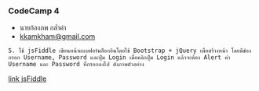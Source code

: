 ### CodeCamp 4

- นายก้องภพ กล่ำคำ
- kkamkham@gmail.com

```
5. ใช้ jsFiddle เขียนหน้าแบบฟอร์มล็อกอินโดยใช้ Bootstrap + jQuery เพื่อสร้างหน้า โดยมีช่องกรอก Username, Password และปุ่ม Login เมื่อคลิกปุ่ม Login แล้วจะต้อง Alert ค่า Username และ Password ที่กรอกลงไป ดังภาพตัวอย่าง

```
[link jsFiddle](https://jsfiddle.net/cgLpj6o8/28/)